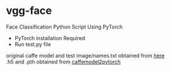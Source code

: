 # vgg-face
Face Classification Python Script Using PyTorch

- PyTorch installation Required 
- Run test.py file

original caffe model and test image/names.txt obtained from [here](http://www.robots.ox.ac.uk/~vgg/software/vgg_face/)<br/>
.h5 and .pth obtained from [caffemodel2pytorch](https://github.com/vadimkantorov/caffemodel2pytorch)
